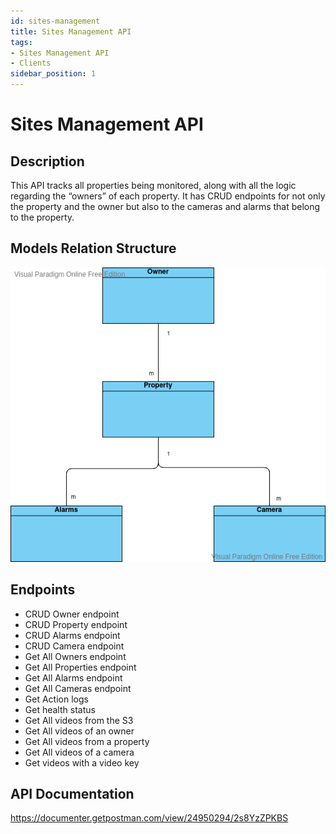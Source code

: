 ```yaml
---
id: sites-management
title: Sites Management API
tags:
- Sites Management API
- Clients
sidebar_position: 1
---
```

# Sites Management API

## Description
This API tracks all properties being monitored, along with all the logic regarding the “owners” of each property. It has CRUD endpoints for not only the property and the owner but also to the cameras and alarms that belong to the property.
 
## Models Relation Structure

![Model Relation Structure image](/img/SMAPI.vpd.png)


## Endpoints

- CRUD Owner endpoint 
- CRUD Property endpoint 
- CRUD Alarms endpoint 
- CRUD Camera endpoint 
- Get All Owners endpoint
- Get All Properties endpoint
- Get All Alarms endpoint
- Get All Cameras endpoint
- Get Action logs 
- Get health status
- Get All videos from the S3
- Get All videos of an owner
- Get All videos from a property
- Get All videos of a camera
- Get videos with a video key

## API Documentation

https://documenter.getpostman.com/view/24950294/2s8YzZPKBS
